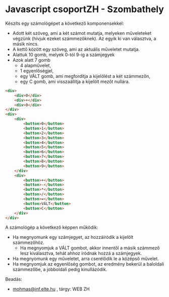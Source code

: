 # Javascript csoportZH - Szombathely
Készíts egy számológépet a következő komponensekkel:
- Adott két szöveg, ami a két számot mutatja, melyeken műveleteket végzünk (hívjuk ezeket számmezőknek). Az egyik ki van választva, a másik nincs.
- A kettő között egy szöveg, ami az aktuális műveletet mutatja.
- Alattuk 10 gomb, melyek 0-tól 9-ig a számjegyek
- Azok alatt 7 gomb
    - 4 alapművelet,
    - 1 egyenlőségjel,
    - egy VÁLT gomb, ami megfordítja a kijelölést a két számmezőn,
    - egy C gomb, ami visszaállítja a kijelölt mezőt nullára.
```html
<div>
    <div>0</div>
    <div>+</div>
    <div>0</div>
</div>
<div>
    <div>
        <button>0</button>
        <button>1</button>
        <button>2</button>
        <button>3</button>
        <button>4</button>
        <button>5</button>
        <button>6</button>
        <button>7</button>
        <button>8</button>
        <button>9</button>
    </div>
    <div>
        <button>+</button>
        <button>-</button>
        <button>*</button>
        <button>/</button>
        <button>=</button>
        <button>VÁLT</button>
        <button>C</button>
    </div>
</div>
```
A számológép a következő képpen működik:
- Ha megnyomunk egy számjegyet, az hozzáíródik a kijelölt számmezőhöz.
    - Ha megnyomjuk a VÁLT gombot, akkor innentől a másik számmező lesz kiválasztva, tehát ahhoz íródnak hozzá a számjegyek.
- Ha megnyomunk egy műveletet, arra cserélődik le a középső művelet.
- Ha megnyomjuk az egyenlőség gombot, az eredmény bekerül a baloldali számmezőbe, a jobboldali pedig kinullázódik.

Beadás:
- mohmas@inf.elte.hu , tárgy: WEB ZH
